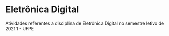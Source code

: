 # Eletrônica Digital
Atividades referentes a disciplina de Eletrônica Digital no semestre letivo de 2021.1 - UFPE
